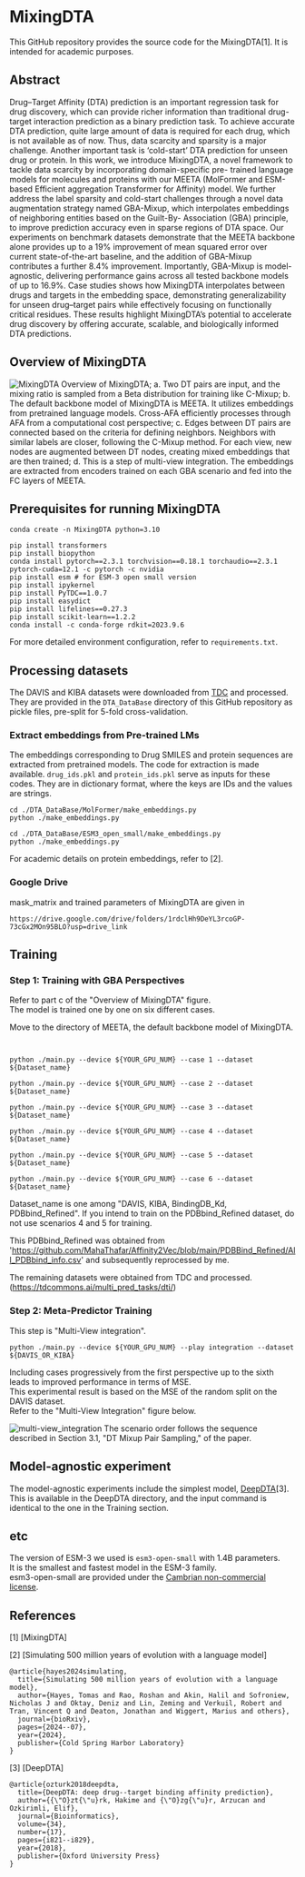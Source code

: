 # MixingDTA
This GitHub repository provides the source code for the MixingDTA[1]. It is intended for academic purposes.


## Abstract

Drug–Target Affinity (DTA) prediction is an important regression task for drug discovery, which can provide richer
information than traditional drug-target interaction prediction as a binary prediction task. To achieve accurate DTA
prediction, quite large amount of data is required for each drug, which is not available as of now. Thus, data scarcity
and sparsity is a major challenge. Another important task is ‘cold-start’ DTA prediction for unseen drug or protein. In
this work, we introduce MixingDTA, a novel framework to tackle data scarcity by incorporating domain-specific pre-
trained language models for molecules and proteins with our MEETA (MolFormer and ESM-based Efficient aggregation
Transformer for Affinity) model. We further address the label sparsity and cold-start challenges through a novel data
augmentation strategy named GBA-Mixup, which interpolates embeddings of neighboring entities based on the Guilt-By-
Association (GBA) principle, to improve prediction accuracy even in sparse regions of DTA space. Our experiments on
benchmark datasets demonstrate that the MEETA backbone alone provides up to a 19% improvement of mean squared
error over current state-of-the-art baseline, and the addition of GBA-Mixup contributes a further 8.4% improvement.
Importantly, GBA-Mixup is model-agnostic, delivering performance gains across all tested backbone models of up to
16.9%. Case studies shows how MixingDTA interpolates between drugs and targets in the embedding space, demonstrating
generalizability for unseen drug–target pairs while effectively focusing on functionally critical residues. These results
highlight MixingDTA’s potential to accelerate drug discovery by offering accurate, scalable, and biologically informed
DTA predictions. 


## Overview of MixingDTA

![MixingDTA](./imgs/MixingDTA.png)
Overview of MixingDTA; a. Two DT pairs are input, and the mixing ratio is sampled from a Beta distribution for training like C-Mixup; b. The default backbone model of MixingDTA is MEETA. It utilizes embeddings from pretrained language models. Cross-AFA efficiently processes through AFA from a computational cost perspective; c. Edges between DT pairs are connected based on the criteria for defining neighbors. Neighbors with similar labels are closer, following the C-Mixup method. For each view, new nodes are augmented between DT nodes, creating mixed embeddings that are then trained; d. This is a step of multi-view integration. The embeddings are extracted from encoders trained on each GBA scenario and fed into the FC layers of MEETA.

## Prerequisites for running MixingDTA

```
conda create -n MixingDTA python=3.10

pip install transformers
pip install biopython
conda install pytorch==2.3.1 torchvision==0.18.1 torchaudio==2.3.1 pytorch-cuda=12.1 -c pytorch -c nvidia
pip install esm # for ESM-3 open small version
pip install ipykernel
pip install PyTDC==1.0.7
pip install easydict
pip install lifelines==0.27.3
pip install scikit-learn==1.2.2
conda install -c conda-forge rdkit=2023.9.6
```

For more detailed environment configuration, refer to `requirements.txt`.

## Processing datasets

The DAVIS and KIBA datasets were downloaded from [TDC](https://tdcommons.ai/multi_pred_tasks/dti) and processed. They are provided in the `DTA_DataBase` directory of this GitHub repository as pickle files, pre-split for 5-fold cross-validation.

### Extract embeddings from Pre-trained LMs
The embeddings corresponding to Drug SMILES and protein sequences are extracted from pretrained models. The code for extraction is made available. `drug_ids.pkl` and `protein_ids.pkl` serve as inputs for these codes. They are in dictionary format, where the keys are IDs and the values are strings.

```
cd ./DTA_DataBase/MolFormer/make_embeddings.py
python ./make_embeddings.py

cd ./DTA_DataBase/ESM3_open_small/make_embeddings.py
python ./make_embeddings.py

```

For academic details on protein embeddings, refer to [2].

### Google Drive

mask_matrix and trained parameters of MixingDTA are given in

```
https://drive.google.com/drive/folders/1rdclHh9DeYL3rcoGP-73cGx2MOn95BLO?usp=drive_link
```


## Training

### Step 1: Training with GBA Perspectives
Refer to part c of the "Overview of MixingDTA" figure.  
The model is trained one by one on six different cases.  

Move to the directory of MEETA, the default backbone model of MixingDTA.
```


python ./main.py --device ${YOUR_GPU_NUM} --case 1 --dataset ${Dataset_name}

python ./main.py --device ${YOUR_GPU_NUM} --case 2 --dataset ${Dataset_name}

python ./main.py --device ${YOUR_GPU_NUM} --case 3 --dataset ${Dataset_name}

python ./main.py --device ${YOUR_GPU_NUM} --case 4 --dataset ${Dataset_name}

python ./main.py --device ${YOUR_GPU_NUM} --case 5 --dataset ${Dataset_name}

python ./main.py --device ${YOUR_GPU_NUM} --case 6 --dataset ${Dataset_name}

```

Dataset_name is one among "DAVIS, KIBA, BindingDB_Kd, PDBbind_Refined".
If you intend to train on the PDBbind_Refined dataset, do not use scenarios 4 and 5 for training.


This PDBbind_Refined was obtained from 'https://github.com/MahaThafar/Affinity2Vec/blob/main/PDBBind_Refined/All_PDBbind_info.csv' and subsequently reprocessed by me.


The remaining datasets were obtained from TDC and processed.
(https://tdcommons.ai/multi_pred_tasks/dti/)

### Step 2: Meta-Predictor Training
This step is "Multi-View integration".

```
python ./main.py --device ${YOUR_GPU_NUM} --play integration --dataset ${DAVIS_OR_KIBA}

```
Including cases progressively from the first perspective up to the sixth leads to improved performance in terms of MSE.  
This experimental result is based on the MSE of the random split on the DAVIS dataset.  
Refer to the "Multi-View Integration" figure below.

![multi-view_integration](./imgs/multi-view_integration.png)
The scenario order follows the sequence described in Section 3.1, "DT Mixup Pair Sampling," of the paper.

## Model-agnostic experiment
The model-agnostic experiments include the simplest model, [DeepDTA](https://github.com/hkmztrk/DeepDTA)[3].  
This is available in the DeepDTA directory, and the input command is identical to the one in the Training section.  


## etc
The version of ESM-3 we used is `esm3-open-small` with 1.4B parameters.  
It is the smallest and fastest model in the ESM-3 family.  
esm3-open-small are provided under the [Cambrian non-commercial license](https://www.evolutionaryscale.ai/policies/cambrian-non-commercial-license-agreement).

<!--
## Licenses
The embeddings and training results derived from esm3-open-small are provided under the [Cambrian non-commercial license](https://www.evolutionaryscale.ai/policies/cambrian-non-commercial-license-agreement). For more details, refer to the following URLs: 
https://github.com/evolutionaryscale/esm?tab=readme-ov-file
https://github.com/evolutionaryscale/esm/blob/main/LICENSE.md

Meanwhile, MolFormer was used to extract embeddings via the Hugging Face API. Refer to [https://huggingface.co/ibm/MoLFormer-XL-both-10pct](https://huggingface.co/ibm/MoLFormer-XL-both-10pct) for more details. MolFormer is distributed under the Apache License 2.0.
 -->

## References
[1] [MixingDTA] 

[2] [Simulating 500 million years of evolution with a language model]

```
@article{hayes2024simulating,
  title={Simulating 500 million years of evolution with a language model},
  author={Hayes, Tomas and Rao, Roshan and Akin, Halil and Sofroniew, Nicholas J and Oktay, Deniz and Lin, Zeming and Verkuil, Robert and Tran, Vincent Q and Deaton, Jonathan and Wiggert, Marius and others},
  journal={bioRxiv},
  pages={2024--07},
  year={2024},
  publisher={Cold Spring Harbor Laboratory}
}
```

[3] [DeepDTA]
```
@article{ozturk2018deepdta,
  title={DeepDTA: deep drug--target binding affinity prediction},
  author={{\"O}zt{\"u}rk, Hakime and {\"O}zg{\"u}r, Arzucan and Ozkirimli, Elif},
  journal={Bioinformatics},
  volume={34},
  number={17},
  pages={i821--i829},
  year={2018},
  publisher={Oxford University Press}
}
```

